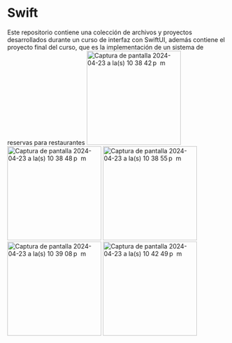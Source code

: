 # Swift

Este repositorio contiene una colección de archivos y proyectos desarrollados durante un curso de interfaz con SwiftUI, además contiene el proyecto final del curso, que es la implementación de un sistema de reservas para restaurantes 
<img width="215"  alt="Captura de pantalla 2024-04-23 a la(s) 10 38 42 p  m" src="https://github.com/juanmanuel109/Swift-UI/assets/162065582/f1ae51b7-992d-45d6-8d0b-567cd6b893bf">
<img width="215" alt="Captura de pantalla 2024-04-23 a la(s) 10 38 48 p  m" src="https://github.com/juanmanuel109/Swift-UI/assets/162065582/85f1c37e-72be-4fd1-a18a-985e1f2f92b3">
<img width="215" alt="Captura de pantalla 2024-04-23 a la(s) 10 38 55 p  m" src="https://github.com/juanmanuel109/Swift-UI/assets/162065582/ad935cab-ad3c-4b95-9160-146dd8ff30b7">
<img width="215" alt="Captura de pantalla 2024-04-23 a la(s) 10 39 08 p  m" src="https://github.com/juanmanuel109/Swift-UI/assets/162065582/d6df6543-0a68-4eab-b5b7-e6f09c1c1f8b">
<img width="215" alt="Captura de pantalla 2024-04-23 a la(s) 10 42 49 p  m" src="https://github.com/juanmanuel109/Swift-UI/assets/162065582/68cc5cd3-ffef-4642-ab95-d30f7de58a4a">
